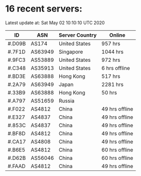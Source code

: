 # 16 recent servers:

Latest update at: Sat May 02 10:10:10 UTC 2020

| ID | ASN | Server Country | Online |
| -- | --- | -------------- | ------ |
| #.D09B | AS174 | United States | 957 hrs |
| #.7F1D | AS63949 | Singapore | 1044 hrs |
| #.9FC3 | AS53889 | United States | 972 hrs |
| #.C348 | AS35913 | United States | 6 hrs offline |
| #.BD3E | AS63888 | Hong Kong | 517 hrs |
| #.2A79 | AS63949 | Japan | 2281 hrs |
| #.33B9 | AS63888 | Hong Kong | 50 hrs |
| #.A797 | AS51659 | Russia | |
| #.F022 | AS4812 | China | 49 hrs offline |
| #.E327 | AS4837 | China | 49 hrs offline |
| #.853C | AS4837 | China | 49 hrs offline |
| #.BF8D | AS4812 | China | 49 hrs offline |
| #.CA17 | AS4808 | China | 49 hrs offline |
| #.B6E5 | AS4812 | China | 60 hrs offline |
| #.D62B | AS56046 | China | 60 hrs offline |
| #.FAAD | AS4812 | China | 49 hrs offline |

